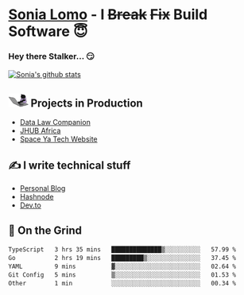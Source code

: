 # [Sonia Lomo](https://sonylomo.github.io/) - I ~~Break~~ ~~Fix~~ Build Software 😇
### Hey there Stalker... 😏 

<a href="https://github.com/sonylomo/github-readme-stats">
  <img align="center" src="https://media.giphy.com/media/lU05nFSW6Y2A/giphy.gif" alt="Sonia's github stats" />
</a>

## <img src="assets/devcat.gif" width="40"> Projects in Production
- [Data Law Companion](https://datalawcompanion.org/)
- [JHUB Africa](https://jhubafrica.com/)
- [Space Ya Tech Website](https://www.spaceyatech.com/)

## ✍️ I write technical stuff
- [Personal Blog](https://sonylomo-github-io.vercel.app/blog)
- [Hashnode](https://sonylomo.hashnode.dev/)
- [Dev.to](https://dev.to/sonylomo)

## 🤡 On the Grind
<!--START_SECTION:waka-->

```txt
TypeScript   3 hrs 35 mins   ██████████████▒░░░░░░░░░░   57.99 %
Go           2 hrs 19 mins   █████████▒░░░░░░░░░░░░░░░   37.45 %
YAML         9 mins          ▓░░░░░░░░░░░░░░░░░░░░░░░░   02.64 %
Git Config   5 mins          ▒░░░░░░░░░░░░░░░░░░░░░░░░   01.53 %
Other        1 min           ░░░░░░░░░░░░░░░░░░░░░░░░░   00.34 %
```

<!--END_SECTION:waka-->

